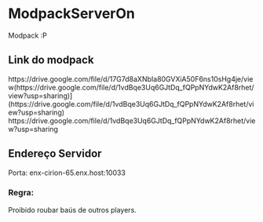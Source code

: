 # ModpackServerOn
 Modpack :P


<h2>Link do modpack</h2>
https://drive.google.com/file/d/17G7d8aXNbIa80GVXiA50F6ns10sHg4je/view(https://drive.google.com/file/d/1vdBqe3Uq6GJtDq_fQPpNYdwK2Af8rhet/view?usp=sharing)](https://drive.google.com/file/d/1vdBqe3Uq6GJtDq_fQPpNYdwK2Af8rhet/view?usp=sharing)

<link>https://drive.google.com/file/d/1vdBqe3Uq6GJtDq_fQPpNYdwK2Af8rhet/view?usp=sharing</link>

<h2>Endereço Servidor</h2>
 Porta:
enx-cirion-65.enx.host:10033

<h3>Regra:</h3>
Proibido roubar baús de outros players.
